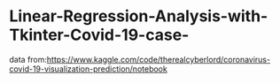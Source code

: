 # Linear-Regression-Analysis-with-Tkinter-Covid-19-case-
data from:https://www.kaggle.com/code/therealcyberlord/coronavirus-covid-19-visualization-prediction/notebook

